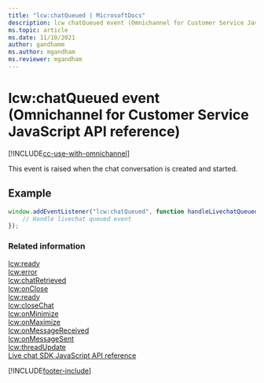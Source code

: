 ```yaml
---
title: "lcw:chatQueued | MicrosoftDocs"
description: lcw chatQueued event (Omnichannel for Customer Service JavaScript API reference)
ms.topic: article
ms.date: 11/10/2021
author: gandhamm
ms.author: mgandham
ms.reviewer: mgandham
---
```

# lcw:chatQueued event (Omnichannel for Customer Service JavaScript API reference)

[!INCLUDE[cc-use-with-omnichannel](../../../../includes/cc-use-with-omnichannel.md)]

This event is raised when the chat conversation is created and started. 

## Example

```javascript
window.addEventListener("lcw:chatQueued", function handleLivechatQueuedEvent(){
    // Handle livechat queued event
});
```

### Related information

[lcw:ready](lcw-ready.md)  
[lcw:error](lcw-error.md)  
[lcw:chatRetrieved](lcw-chatRetrieved.md)  
[lcw:onClose](lcw-onclose.md)  
[lcw:ready](lcw-ready.md)  
[lcw:closeChat](lcw-closechat.md)  
[lcw:onMinimize](lcw-onminimize.md)  
[lcw:onMaximize](lcw-onmaximize.md)  
[lcw:onMessageReceived](lcw-onmessagereceived.md)  
[lcw:onMessageSent](lcw-onmessagesent.md)  
[lcw:threadUpdate](lcw-threadUpdate.md)   
[Live chat SDK JavaScript API reference](../../omnichannel-reference.md)


[!INCLUDE[footer-include](../../../../includes/footer-banner.md)]

